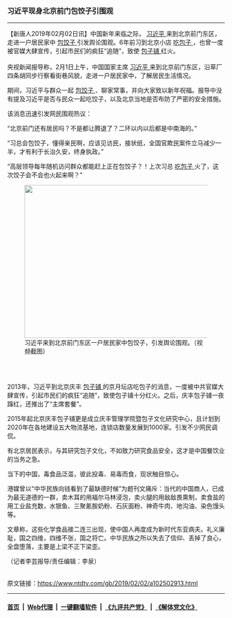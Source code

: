 ### 习近平现身北京前门包饺子引围观
------------------------

<div class="post_content">
 <p>
  【新唐人2019年02月02日讯】中国新年来临之际，
  <a href="https://www.ntdtv.com/gb/习近平.htm">
   习近平
  </a>
  来到北京前门东区，走进一户居民家中
  <a href="https://www.ntdtv.com/gb/包饺子.htm">
   包饺子
  </a>
  引发舆论围观。6年前习到北京小店
  <a href="https://www.ntdtv.com/gb/吃包子.htm">
   吃包子
  </a>
  ，也曾一度被官媒大肆宣传，引起市民们的疯狂“追随”，致使
  <a href="https://www.ntdtv.com/gb/包子铺.htm">
   包子铺
  </a>
  红火。
  <br>
   <br/>
   央视新闻报导称，2月1日上午，中国国家主席
   <a href="https://www.ntdtv.com/gb/习近平.htm">
    习近平
   </a>
   来到北京前门东区，沿草厂四条胡同步行察看街巷风貌，走进一户居民家中，了解居民生活情况。
  </br>
 </p>
 <p>
  期间，习近平与群众一起
  <a href="https://www.ntdtv.com/gb/包饺子.htm">
   包饺子
  </a>
  、聊家常事，并向大家致以新年祝福。报导中没有提及习近平是否与民众一起吃饺子，以及北京当地是否布防了严密的安全措施。
 </p>
 <p>
  该消息迅速引发网民围观热议：
 </p>
 <p>
  “北京前门还有居民吗？不是都让腾退了？二环以内以后都是中南海的。”
 </p>
 <p>
  “习总会包饺子，懂得亲民啊，应该见访民，接状纸，全国官欺民案件立马减少一半，才有利于长治久安，终身执政。”
 </p>
 <p>
  “高层领导每年随机访问群众都能赶上正在包饺子？！上次习总
  <a href="https://www.ntdtv.com/gb/吃包子.htm">
   吃包子
  </a>
  火了，这次饺子会不会也火起来啊？”
 </p>
 <figure class="wp-caption alignnone" id="attachment_102502915" style="max-width: 600px">
  <a href="https://www.ntdtv.com/assets/uploads/2019/02/1549062184188163.jpg">
   <img alt="" class="size-medium wp-image-102502915" height="354" src="https://www.ntdtv.com/assets/uploads/2019/02/1549062184188163-600x354.jpg" width="600"/>
  </a>
  <br/><figcaption class="wp-caption-text">
   习近平来到北京前门东区一户居民家中包饺子，引发舆论围观。（视频截图）
  </figcaption><br/>
 </figure><br/>
 <p>
  2013年，习近平到北京庆丰
  <a href="https://www.ntdtv.com/gb/包子铺.htm">
   包子铺
  </a>
  的京月坛店吃包子的消息，一度被中共官媒大肆宣传，引起市民们的疯狂“追随”，致使包子铺十分红火。之后，庆丰包子铺一夜蹿红，还推出了“主席套餐”。
 </p>
 <p>
  2015年起北京庆丰包子铺更是成立庆丰管理学院暨包子文化研究中心，且计划到2020年在各地建设五大物流基地，连锁店数量发展到1000家。引发不少网民调侃。
 </p>
 <p>
  有北京居民表示，与其研究包子文化，不如致力研究食品安全，这才是中国餐饮业的当务之急。
 </p>
 <p>
  当下的中国，毒食品泛滥，彼此投毒、易毒而食，现状触目惊心。
 </p>
 <p>
  港媒曾以“中华民族向钱看到了最缺德时候”为题刊文痛斥：当代的中国商人，已成为最无道德的一群，卖木耳的用福尔马林浸泡，卖火腿的用敌敌畏熏制，卖食盐的用工业盐充数，水银鱼、三聚氰胺奶粉、石灰面粉、神奇牛肉、地沟油、染色馒头等。
 </p>
 <p>
  文章称，这些化学食品接二连三出现，使中国人再度成为新时代东亚病夫。礼义廉耻，国之四维，四维不张，国之将亡。中华民族之所以失去了信仰、丢掉了良心，全盘堕落，主要是上梁不正下梁歪。
 </p>
 <p>
  （记者李芸报导/责任编辑：李泉）
 </p>
 <div class="single_ad">
 </div>
</div>

<br/>原文链接：https://www.ntdtv.com/gb/2019/02/02/a102502913.html


------------------------
#### [首页](https://github.com/gfw-breaker/banned-news/blob/master/README.md) &nbsp;|&nbsp; [Web代理](https://github.com/labour-camp/helloworld) &nbsp;|&nbsp; [一键翻墙软件](https://github.com/gfw-breaker/nogfw/blob/master/README.md) &nbsp;|&nbsp; [《九评共产党》](https://github.com/gfw-breaker/9ping.md/blob/master/README.md#九评之一评共产党是什么) &nbsp;|&nbsp; [《解体党文化》](https://github.com/gfw-breaker/jtdwh.md/blob/master/README.md#绪论)

